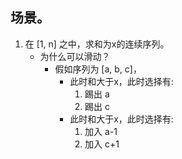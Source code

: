 ## 场景。
1. 在 [1, n] 之中，求和为x的连续序列。
    - 为什么可以滑动？
        - 假如序列为 [a, b, c]，
            - 此时和大于x，此时选择有:
                1. 踢出 a
                2. 踢出 c
            - 此时和大于x，此时选择有:
                1. 加入 a-1
                2. 加入 c+1
        